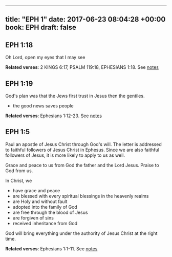 
---
title: "EPH 1"
date: 2017-06-23 08:04:28 +00:00
book: EPH
draft: false
---

## EPH 1:18

Oh Lord, open my eyes that I may see

**Related verses**: 2 KINGS 6:17, PSALM 119:18, EPHESIANS 1:18. See [notes](https://my.bible.com/notes/2663794654550155438)


## EPH 1:19

God's plan was that the Jews first trust in Jesus then the gentiles.

- the good news saves people

**Related verses**: Ephesians 1:12-23. See [notes](https://my.bible.com/notes/2593583872567141113)


## EPH 1:5

Paul an apostle of Jesus Christ through God's will. The letter is addressed to faithful followers of Jesus Christ in Ephesus. Since we are also faithful followers of Jesus, it is more likely to apply to us as well.

Grace and peace to us from God the father and the Lord Jesus. Praise to God from us.

In Christ, we
- have grace and peace
- are blessed with every spiritual blessings in the heavenly realms
- are Holy and without fault
- adopted into the family of God
- are free through the blood of Jesus
- are forgiven of sins
- received inheritance from God

God will bring everything under the authority of Jesus Christ at the right time.

**Related verses**: Ephesians 1:1-11. See [notes](https://my.bible.com/notes/2593578168347255491)

